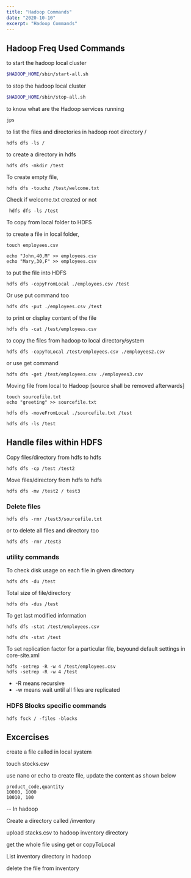 ```yaml
---
title: "Hadoop Commands"
date: "2020-10-10"
excerpt: "Hadoop Commands"
---
```


## Hadoop Freq Used Commands


to start the hadoop local cluster

```bash
$HADOOP_HOME/sbin/start-all.sh
```


to stop the hadoop local cluster

```bash
$HADOOP_HOME/sbin/stop-all.sh
```

to know what are the Hadoop services running

```bash
jps
```


to list the files and directories in hadoop root directory /

```
hdfs dfs -ls /
```

to create a directory in hdfs

```
hdfs dfs -mkdir /test
```

To create empty file,

```
hdfs dfs -touchz /test/welcome.txt
```

Check if welcome.txt created or not

```
 hdfs dfs -ls /test
``` 

To copy from local folder to HDFS 

to create a file in local folder, 

```
touch employees.csv

echo "John,40,M" >> employees.csv
echo "Mary,30,F" >> employees.csv
```

to put the file into HDFS

```
hdfs dfs -copyFromLocal ./employees.csv /test
``` 


Or use put command too

```
hdfs dfs -put ./employees.csv /test
``` 

to print or display content of the file

```
hdfs dfs -cat /test/employees.csv
```


to copy the files from hadoop to local directory/system

```
hdfs dfs -copyToLocal /test/employees.csv ./employees2.csv
```

or use get command

```
hdfs dfs -get /test/employees.csv ./employees3.csv
```

Moving file from local to Hadoop [source shall be removed afterwards]

```
touch sourcefile.txt
echo "greeting" >> sourcefile.txt
```

```
hdfs dfs -moveFromLocal ./sourcefile.txt /test
```

```
hdfs dfs -ls /test
```

## Handle files within HDFS

Copy files/directory from hdfs to hdfs 

```
hdfs dfs -cp /test /test2 
```

Move files/directory from hdfs to hdfs

```
hdfs dfs -mv /test2 / test3
```


### Delete files

```
hdfs dfs -rmr /test3/sourcefile.txt
```

or to delete all files and directory too

```
hdfs dfs -rmr /test3
```

### utility commands

To check disk usage on each file in given directory

```
hdfs dfs -du /test
```

Total size of file/directory 

```
hdfs dfs -dus /test
```

To get last modified information 

```
hdfs dfs -stat /test/employees.csv

hdfs dfs -stat /test
```

To set replication factor for a particular file, beyound default settings in core-site.xml

```
hdfs -setrep -R -w 4 /test/employees.csv
hdfs -setrep -R -w 4 /test
```

- -R means recursive
- -w means wait until all files are replicated


### HDFS Blocks specific commands

```
hdfs fsck / -files -blocks
```


## Excercises

create a file called in local system

touch stocks.csv

use nano or echo to  create file, update the content as shown below
```
product_code,quantity
10000, 1000
10010, 100
```

-- In hadoop

Create a directory called /inventory

upload stacks.csv to hadoop inventory directory

get the whole file using get or copyToLocal

List inventory directory in hadoop

delete the file from inventory 